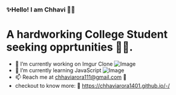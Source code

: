 ### ✨Hello! I am Chhavi 👋✨

<!--
**ChhaviArora1401/ChhaviArora1401** is a  _special_ ✨ repository because its `README.md` (this file) appears on your GitHub profile.
-->

# A hardworking College Student seeking opprtunities :woman_technologist:.

- 🔭 I’m currently working on Imgur Clone ![Image](file:///D:/Imgur%20clone/imgur1.png)
- 🌱 I’m currently learning JavaScript ![Image](https://drive.google.com/file/d/1r_31aCgf0Pq46cXCaVpgYe9eBUR2lxzC/view?usp=sharing)
- 📫 Reach me at chhaviarora111@gmail.com :e-mail:
- checkout to know more: :link: https://chhaviarora1401.github.io/-/
<!--
- Languages I use:
Html 
CSS
JavaScript
Python
C++
C
Java
-->
